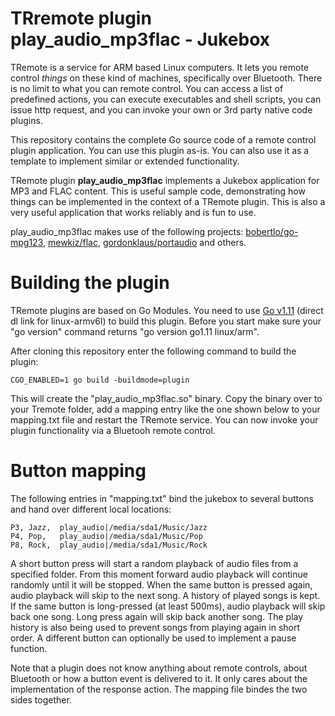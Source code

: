 # TRremote plugin play_audio_mp3flac - Jukebox

TRemote is a service for ARM based Linux computers. It lets you remote control *things* on these kind of machines, specifically over Bluetooth. There is no limit to what you can remote control. You can access a list of predefined actions, you can execute executables and shell scripts, you can issue http request, and you can invoke your own or 3rd party native code plugins.

This repository contains the complete Go source code of a remote control plugin application. You can use this plugin as-is. You can also use it as a template to implement similar or extended functionality.

TRemote plugin **play_audio_mp3flac** implements a Jukebox application for MP3 and FLAC content.
This is useful sample code, demonstrating how things can be implemented in the 
context of a TRemote plugin. This is also a very useful application 
that works reliably and is fun to use.

play_audio_mp3flac makes use of the following projects: [bobertlo/go-mpg123](http://github.com/bobertlo/go-mpg123), [mewkiz/flac](http://github.com/mewkiz/flac), [gordonklaus/portaudio](http://github.com/gordonklaus/portaudio) and others.

# Building the plugin

TRemote plugins are based on Go Modules. You need to use [Go v1.11](https://dl.google.com/go/go1.11.linux-armv6l.tar.gz) (direct dl link for linux-armv6l) to build this plugin. Before you start make sure your "go version" command returns "go version go1.11 linux/arm".

After cloning this repository enter the following command to build the plugin:

```
CGO_ENABLED=1 go build -buildmode=plugin
```
This will create the "play_audio_mp3flac.so" binary. Copy the binary over to your Tremote folder, add a mapping entry like the one shown below to your mapping.txt file and restart the TRemote service. You can now invoke your plugin functionality via a Bluetooh remote control.


# Button mapping

The following entries in "mapping.txt" bind the jukebox to several buttons and hand over different local locations:

```
P3, Jazz,  play_audio|/media/sda1/Music/Jazz
P4, Pop,   play_audio|/media/sda1/Music/Pop
P8, Rock,  play_audio|/media/sda1/Music/Rock
```

A short button press will start a random playback of audio files from a specified folder. 
From this moment forward audio playback will continue randomly until it will be stopped. 
When the same button is pressed again, audio playback will skip to the next song. 
A history of played songs is kept. If the same button is long-pressed (at least 500ms), 
audio playback will skip back one song. Long press again will skip back 
another song. The play history is also being used to prevent songs from 
playing again in short order. A different button can optionally be used 
to implement a pause function.

Note that a plugin does not know anything about remote controls, about Bluetooth or how a button event is delivered to it. It only cares about the implementation of the response action. The mapping file bindes the two sides together.



